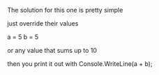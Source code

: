 The solution for this one is pretty simple

just override their values

a = 5
b = 5

or any value that sums up to 10

then you print it out with Console.WriteLine(a + b);
